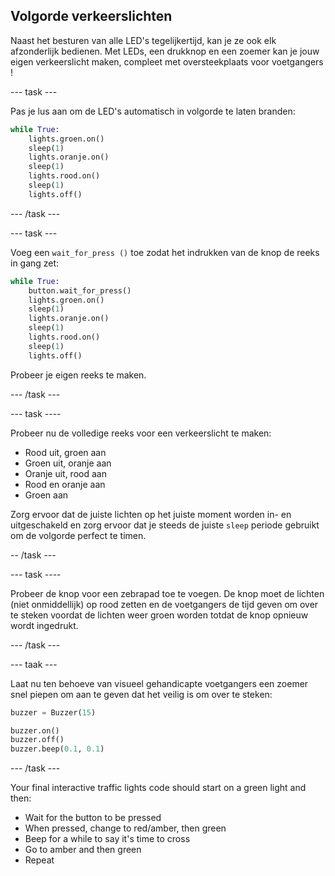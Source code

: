 ## Volgorde verkeerslichten

Naast het besturen van alle LED's tegelijkertijd, kan je ze ook elk afzonderlijk bedienen. Met LEDs, een drukknop en een zoemer kan je jouw eigen verkeerslicht maken, compleet met oversteekplaats voor voetgangers !

\--- task \---

Pas je lus aan om de LED's ​​automatisch in volgorde te laten branden:

```python
while True:
    lights.groen.on()
    sleep(1)
    lights.oranje.on()
    sleep(1)
    lights.rood.on()
    sleep(1)
    lights.off()
```

\--- /task \---

\--- task \---

Voeg een `wait_for_press ()` toe zodat het indrukken van de knop de reeks in gang zet:

```python
while True:
    button.wait_for_press()
    lights.groen.on()
    sleep(1)
    lights.oranje.on()
    sleep(1)
    lights.rood.on()
    sleep(1)
    lights.off()
```

Probeer je eigen reeks te maken.

\--- /task \---

\--- task \----

Probeer nu de volledige reeks voor een verkeerslicht te maken:

- Rood uit, groen aan
- Groen uit, oranje aan
- Oranje uit, rood aan
- Rood en oranje aan
- Groen aan

Zorg ervoor dat de juiste lichten op het juiste moment worden in- en uitgeschakeld en zorg ervoor dat je steeds de juiste `sleep` periode gebruikt om de volgorde perfect te timen.

-- /task \---

\--- task \----

Probeer de knop voor een zebrapad toe te voegen. De knop moet de lichten (niet onmiddellijk) op rood zetten en de voetgangers de tijd geven om over te steken voordat de lichten weer groen worden totdat de knop opnieuw wordt ingedrukt.

\--- /task \---

\--- taak \---

Laat nu ten behoeve van visueel gehandicapte voetgangers een zoemer snel piepen om aan te geven dat het veilig is om over te steken:

```python
buzzer = Buzzer(15)

buzzer.on()
buzzer.off()
buzzer.beep(0.1, 0.1)
```

\--- /task \---

Your final interactive traffic lights code should start on a green light and then:

- Wait for the button to be pressed
- When pressed, change to red/amber, then green
- Beep for a while to say it's time to cross
- Go to amber and then green
- Repeat